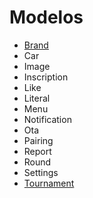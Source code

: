 # Modelos

* [Brand](brands.md)
* Car
* Image
* Inscription
* Like
* Literal
* Menu
* Notification
* Ota
* Pairing
* Report
* Round
* Settings
* [Tournament](tournament.md)

